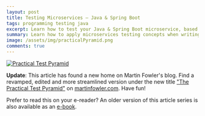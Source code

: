 ```yaml
---
layout: post
title: Testing Microservices — Java & Spring Boot
tags: programming testing java
excerpt: Learn how to test your Java & Spring Boot microservice, based on the "Testing Microservices" article
summary: Learn how to apply microservices testing concepts when writing a Java and Spring Boot application
image: /assets/img/practicalPyramid.png
comments: true
---
```


[![Practical Test Pyramid](/assets/img/practicalPyramid.png)](https://martinfowler.com/articles/practical-test-pyramid.html)

**Update**: This article has found a new home on Martin Fowler's blog. Find a revamped, edited and more streamlined version under the new title ["The Practical Test Pyramid"](https://martinfowler.com/articles/practical-test-pyramid.html) on [martinfowler.com](https://martinfowler.com/articles/practical-test-pyramid.html). Have fun!

<div class="highlighted">
  Prefer to read this on your e-reader? An older version of this article series is also available as an <a href="/blog/ebook-testing-microservices/">e-book</a>.
</div>
